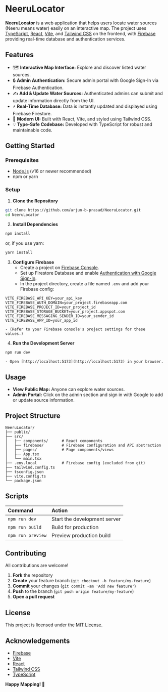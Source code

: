 # NeeruLocator

**NeeruLocator** is a web application that helps users locate water sources (Neeru means water) easily on an interactive map. The project uses [TypeScript](https://www.typescriptlang.org/), [React](https://react.dev/), [Vite](https://vitejs.dev/), and [Tailwind CSS](https://tailwindcss.com/) on the frontend, with [Firebase](https://firebase.google.com/) providing real-time database and authentication services.

## Features

- 🗺️ **Interactive Map Interface:** Explore and discover listed water sources.
- 🔒 **Admin Authentication:** Secure admin portal with Google Sign-In via Firebase Authentication.
- ✍️ **Add \& Update Water Sources:** Authenticated admins can submit and update information directly from the UI.
- ⚡ **Real-Time Database:** Data is instantly updated and displayed using Firebase Firestore.
- 🎨 **Modern UI:** Built with React, Vite, and styled using Tailwind CSS.
- 💡 **Type-Safe Codebase:** Developed with TypeScript for robust and maintainable code.


## Getting Started

### Prerequisites

- [Node.js](https://nodejs.org/) (v16 or newer recommended)
- npm or yarn


### Setup

1. **Clone the Repository**

```bash
git clone https://github.com/arjun-b-prasad/NeeruLocator.git
cd NeeruLocator
```

2. **Install Dependencies**

```bash
npm install
```

or, if you use yarn:

```bash
yarn install
```

3. **Configure Firebase**
    - Create a project on [Firebase Console](https://console.firebase.google.com/).
    - Set up Firestore Database and enable [Authentication with Google Sign-In](https://firebase.google.com/docs/auth/web/google-signin).
    - In the project directory, create a file named `.env` and add your Firebase config:

```env
VITE_FIREBASE_API_KEY=your_api_key
VITE_FIREBASE_AUTH_DOMAIN=your_project.firebaseapp.com
VITE_FIREBASE_PROJECT_ID=your_project_id
VITE_FIREBASE_STORAGE_BUCKET=your_project.appspot.com
VITE_FIREBASE_MESSAGING_SENDER_ID=your_sender_id
VITE_FIREBASE_APP_ID=your_app_id
```

    - (Refer to your Firebase console's project settings for these values.)
4. **Run the Development Server**

```bash
npm run dev
```

    - Open [http://localhost:5173](http://localhost:5173) in your browser.

## Usage

- **View Public Map:** Anyone can explore water sources.
- **Admin Portal:** Click on the admin section and sign in with Google to add or update source information.


## Project Structure

```plaintext
NeeruLocator/
├── public/
├── src/
│   ├── components/      # React components
│   ├── firebase/        # Firebase configuration and API abstraction
│   ├── pages/           # Page components/views
│   ├── App.tsx
│   └── main.tsx
├── .env.local           # Firebase config (excluded from git)
├── tailwind.config.ts
├── tsconfig.json
├── vite.config.ts
└── package.json
```


## Scripts

| Command | Action |
| :-- | :-- |
| `npm run dev` | Start the development server |
| `npm run build` | Build for production |
| `npm run preview` | Preview production build |

## Contributing

All contributions are welcome!

1. **Fork** the repository
2. **Create** your feature branch (`git checkout -b feature/my-feature`)
3. **Commit** your changes (`git commit -am 'Add new feature'`)
4. **Push** to the branch (`git push origin feature/my-feature`)
5. **Open a pull request**

## License

This project is licensed under the [MIT License](LICENSE).

## Acknowledgements

- [Firebase](https://firebase.google.com/)
- [Vite](https://vitejs.dev/)
- [React](https://react.dev/)
- [Tailwind CSS](https://tailwindcss.com/)
- [TypeScript](https://www.typescriptlang.org/)

**Happy Mapping! 🚀**


